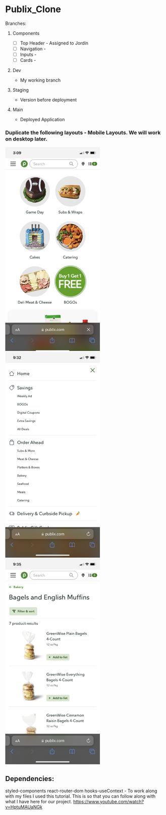 # Publix_Clone

Branches:

1. Components 
    - [ ] Top Header - Assigned to Jordin
    - [ ] Navigation - 
    - [ ] Inputs - 
    - [ ] Cards - 

2. Dev
    - My working branch

3. Staging
    - Version before deployment

4. Main
    - Deployed Application


### Duplicate the following layouts - Mobile Layouts. We will work on desktop later.
<img src="/src/images/Landing_Mobile.jpg" width="300">
<img src="/src/images/Nav_Mobile.png " width="300">
<img src="/src/images/SingleProd_Mobile.png" width="300">


## Dependencies:
styled-components
react-router-dom
hooks-useContext - To work along with my files I used this tutorial. This is so that you can follow along with what I have here for our project. https://www.youtube.com/watch?v=HptuMAUaNGk